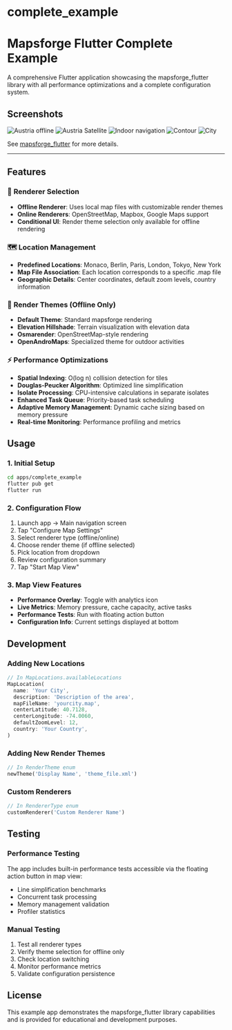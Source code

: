 # complete_example

# Mapsforge Flutter Complete Example

A comprehensive Flutter application showcasing the mapsforge_flutter library with all performance optimizations and a complete configuration system.

## Screenshots

![Austria offline](https://raw.githubusercontent.com/mikes222/mapsforge_flutter/master/doc/Screenshot_2021-11-30-13-30-30-638.jpeg)
![Austria Satellite](https://raw.githubusercontent.com/mikes222/mapsforge_flutter/master/doc/Screenshot_2021-11-30-13-30-50-948.jpeg)
![Indoor navigation](https://raw.githubusercontent.com/mikes222/mapsforge_flutter/master/doc/Screenshot_2021-11-30-13-31-25-355.jpeg)
![Contour](https://raw.githubusercontent.com/mikes222/mapsforge_flutter/master/doc/Screenshot_2021-11-30-13-34-11-891.jpeg)
![City](https://raw.githubusercontent.com/mikes222/mapsforge_flutter/master/doc/Screenshot_2021-11-30-13-36-05-612.jpeg)

See [mapsforge_flutter](https://pub.dev/packages/mapsforge_flutter) for more details.

----

## Features

### 🎯 **Renderer Selection**
- **Offline Renderer**: Uses local map files with customizable render themes
- **Online Renderers**: OpenStreetMap, Mapbox, Google Maps support
- **Conditional UI**: Render theme selection only available for offline rendering

### 🗺️ **Location Management**
- **Predefined Locations**: Monaco, Berlin, Paris, London, Tokyo, New York
- **Map File Association**: Each location corresponds to a specific .map file
- **Geographic Details**: Center coordinates, default zoom levels, country information

### 🎨 **Render Themes** (Offline Only)
- **Default Theme**: Standard mapsforge rendering
- **Elevation Hillshade**: Terrain visualization with elevation data
- **Osmarender**: OpenStreetMap-style rendering
- **OpenAndroMaps**: Specialized theme for outdoor activities

### ⚡ **Performance Optimizations**
- **Spatial Indexing**: O(log n) collision detection for tiles
- **Douglas-Peucker Algorithm**: Optimized line simplification
- **Isolate Processing**: CPU-intensive calculations in separate isolates
- **Enhanced Task Queue**: Priority-based task scheduling
- **Adaptive Memory Management**: Dynamic cache sizing based on memory pressure
- **Real-time Monitoring**: Performance profiling and metrics

## Usage

### 1. **Initial Setup**
```bash
cd apps/complete_example
flutter pub get
flutter run
```

### 2. **Configuration Flow**
1. Launch app → Main navigation screen
2. Tap "Configure Map Settings"
3. Select renderer type (offline/online)
4. Choose render theme (if offline selected)
5. Pick location from dropdown
6. Review configuration summary
7. Tap "Start Map View"

### 3. **Map View Features**
- **Performance Overlay**: Toggle with analytics icon
- **Live Metrics**: Memory pressure, cache capacity, active tasks
- **Performance Tests**: Run with floating action button
- **Configuration Info**: Current settings displayed at bottom

## Development

### Adding New Locations
```dart
// In MapLocations.availableLocations
MapLocation(
  name: 'Your City',
  description: 'Description of the area',
  mapFileName: 'yourcity.map',
  centerLatitude: 40.7128,
  centerLongitude: -74.0060,
  defaultZoomLevel: 12,
  country: 'Your Country',
)
```

### Adding New Render Themes
```dart
// In RenderTheme enum
newTheme('Display Name', 'theme_file.xml')
```

### Custom Renderers
```dart
// In RendererType enum
customRenderer('Custom Renderer Name')
```

## Testing

### Performance Testing
The app includes built-in performance tests accessible via the floating action button in map view:
- Line simplification benchmarks
- Concurrent task processing
- Memory management validation
- Profiler statistics

### Manual Testing
1. Test all renderer types
2. Verify theme selection for offline only
3. Check location switching
4. Monitor performance metrics
5. Validate configuration persistence

## License

This example app demonstrates the mapsforge_flutter library capabilities and is provided for educational and development purposes.

